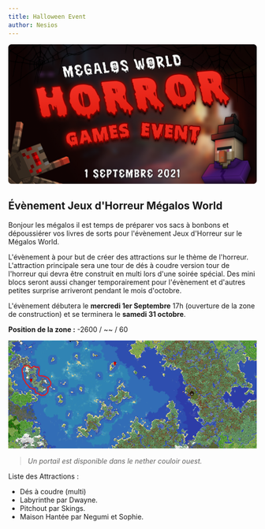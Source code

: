 ```yaml
---
title: Halloween Event
author: Nesios
---
```

![art-halloween](./img/art-Halloween-project.png)

## Évènement Jeux d'Horreur Mégalos World

Bonjour les mégalos il est temps de préparer vos sacs à bonbons et dépoussiérer vos livres de sorts pour l'évènement Jeux d'Horreur sur le Mégalos World.

L'évènement à pour but de créer des attractions sur le thème de l'horreur. L'attraction principale sera une tour de dés à coudre version tour de l'horreur qui devra être construit en multi lors d'une soirée spécial. Des mini blocs seront aussi changer temporairement pour l'évènement et d'autres petites surprise arriveront pendant le mois d'octobre.

L'évènement débutera le **mercredi 1er Septembre** 17h (ouverture de la zone de construction) et se terminera le **samedi 31 octobre**.

**Position de la zone :** -2600 / ~~ / 60

![map-pos-halloween](./img/screenshot-halloween.png)
> *Un portail est disponible dans le nether couloir ouest.*

Liste des Attractions :

- Dés à coudre (multi)
- Labyrinthe par Dwayne.
- Pitchout par Skings.
- Maison Hantée par Negumi et Sophie.